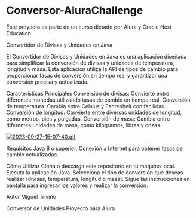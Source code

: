 # Conversor-AluraChallenge
Este proyecto es parte de un curso dictado por Alura y Oracle Next Education


Convertidor de Divisas y Unidades en Java

El Convertidor de Divisas y Unidades en Java es una aplicación diseñada para simplificar la conversión de divisas y unidades de temperatura, longitud y masa. Esta aplicación utiliza la API de tipos de cambio para proporcionar tasas de conversión en tiempo real y garantizar una conversión precisa y actualizada.

Características Principales
Conversión de divisas: Convierte entre diferentes monedas utilizando tasas de cambio en tiempo real.
Conversión de temperatura: Cambia entre Celsius y Fahrenheit con facilidad.
Conversión de longitud: Convierte entre diversas unidades de longitud, como metros, pies y pulgadas.
Conversión de masa: Cambia entre diferentes unidades de masa, como kilogramos, libras y onzas.

[![2023-09-27-15-07-40.gif](https://i.postimg.cc/jqzqwM67/2023-09-27-15-07-40.gif)](https://postimg.cc/5j2WDqR4)

Requisitos
Java 8 o superior.
Conexión a Internet para obtener tasas de cambio actualizadas.

Cómo Utilizar
Clona o descarga este repositorio en tu máquina local.
Ejecuta la aplicación Java.
Selecciona el tipo de conversión que deseas realizar (divisas, temperatura, longitud o masa).
Sigue las instrucciones en pantalla para ingresar los valores y realizar la conversión.

Autor Miguel Triviño

Conversor de Unidades Proyecto para Alura
